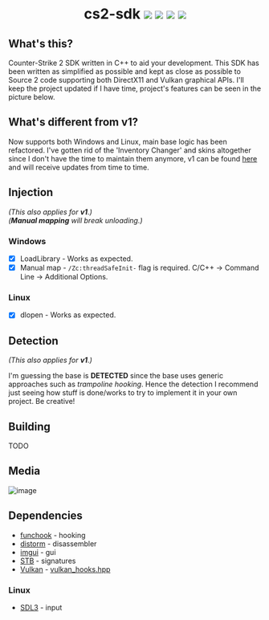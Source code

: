 <h1 align="center">
cs2-sdk
<img src="https://img.shields.io/badge/game-CS2-yellow" />
<img src="https://img.shields.io/badge/language-C%2B%2B-%23f34b7d.svg" />
<img src="https://img.shields.io/badge/platform-Windows-blue" />
<img src="https://img.shields.io/badge/platform-Linux-purple" />
</h1>

## What's this?
Counter-Strike 2 SDK written in C++ to aid your development. This SDK has been written as simplified as possible and kept as close as possible to Source 2 code supporting both DirectX11 and Vulkan graphical APIs. I'll keep the project updated if I have time, project's features can be seen in the picture below.

## What's different from v1?
Now supports both Windows and Linux, main base logic has been refactored. I've gotten rid of the 'Inventory Changer' and skins altogether since I don't have the time to maintain them anymore, v1 can be found [here](https://github.com/bruhmoment21/cs2-sdk/tree/v1) and will receive updates from time to time.

## Injection
*(This also applies for **v1**.)*  
*(**Manual mapping** will break unloading.)*

### Windows
- [x] LoadLibrary - Works as expected.
- [x] Manual map - `/Zc:threadSafeInit-` flag is required. C/C++ -> Command Line -> Additional Options.
### Linux
- [x] dlopen - Works as expected. 

## Detection
*(This also applies for **v1**.)*

I'm guessing the base is **DETECTED** since the base uses generic approaches such as *trampoline hooking*. Hence the detection I recommend just seeing how stuff is done/works to try to implement it in your own project. Be creative!

## Building
TODO

## Media
![image](https://github.com/bruhmoment21/cs2-sdk/assets/53657322/d19eeea9-3309-4fa2-804c-ca5b7e84f319)
## Dependencies
- [funchook](https://github.com/kubo/funchook) - hooking
- [distorm](https://github.com/gdabah/distorm/) - disassembler
- [imgui](https://github.com/ocornut/imgui) - gui
- [STB](https://github.com/cristeigabriel/STB) - signatures
- [Vulkan](https://vulkan.lunarg.com/) - [vulkan_hooks.hpp](https://github.com/bruhmoment21/cs2-sdk/blob/v2/cs2-sdk/src/hooks/render/vulkan/vulkan_hooks.cpp#L6-L9)

### Linux
- [SDL3](https://aur.archlinux.org/packages/sdl3-git) - input
